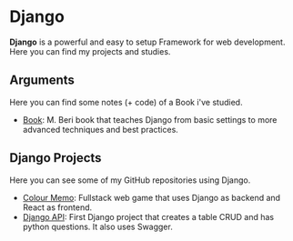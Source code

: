 # Django

**Django** is a powerful and easy to setup Framework for web development. Here you can find my projects and studies.
<br>

## Arguments
Here you can find some notes (+ code) of a Book i've studied.

- [Book](Develop-Applications-With-Django-Book/): M. Beri book that teaches Django from basic settings to more advanced techniques and best practices.


## Django Projects
Here you can see some of my GitHub repositories using Django.

- [Colour Memo](https://github.com/gobbez/colour-memo): Fullstack web game that uses Django as backend and React as frontend.
- [Django API](https://github.com/gobbez/DjangoAPI): First Django project that creates a table CRUD and has python questions. It also uses Swagger.
